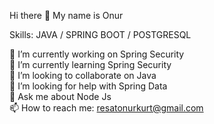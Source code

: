  Hi there 👋
My name is Onur

Skills: JAVA / SPRING BOOT / POSTGRESQL 

🔭 I’m currently working on Spring Security <br>
🌱 I’m currently learning Spring Security <br>
👯 I’m looking to collaborate on Java <br>
🤔 I’m looking for help with Spring Data <br>
💬 Ask me about Node Js <br>
📫 How to reach me: resatonurkurt@gmail.com <br>
